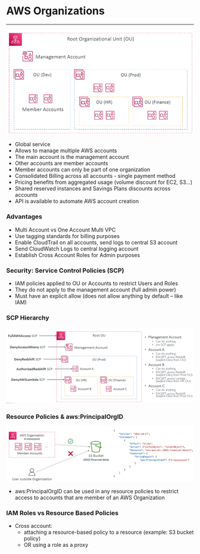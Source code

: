 # AWS Organizations

---
![AWS Organizations](../Image/AWS_Organization.png)
* Global service
* Allows to manage multiple AWS accounts
* The main account is the management account
* Other accounts are member accounts
* Member accounts can only be part of one organization
* Consolidated Billing across all accounts - single payment method
* Pricing benefits from aggregated usage (volume discount for EC2, S3…)
* Shared reserved instances and Savings Plans discounts across accounts
* API is available to automate AWS account creation
### Advantages
* Multi Account vs One Account Multi VPC
* Use tagging standards for billing purposes
* Enable CloudTrail on all accounts, send logs to central S3 account
* Send CloudWatch Logs to central logging account
* Establish Cross Account Roles for Admin purposes
### Security: Service Control Policies (SCP)
* IAM policies applied to OU or Accounts to restrict Users and Roles
* They do not apply to the management account (full admin power)
* Must have an explicit allow (does not allow anything by default – like IAM)
### SCP Hierarchy
![SCP Hierarchy](../Image/SCP_Hierarchy.png)
### Resource Policies & aws:PrincipalOrgID
![Organization Policies](../Image/Organization_policies.png)
* aws:PrincipalOrgID can be used in any resource policies to restrict access to accounts that are member of an AWS Organization
### IAM Roles vs Resource Based Policies
* Cross account:
  * attaching a resource-based policy to a resource (example: S3 bucket policy)
  * OR using a role as a proxy